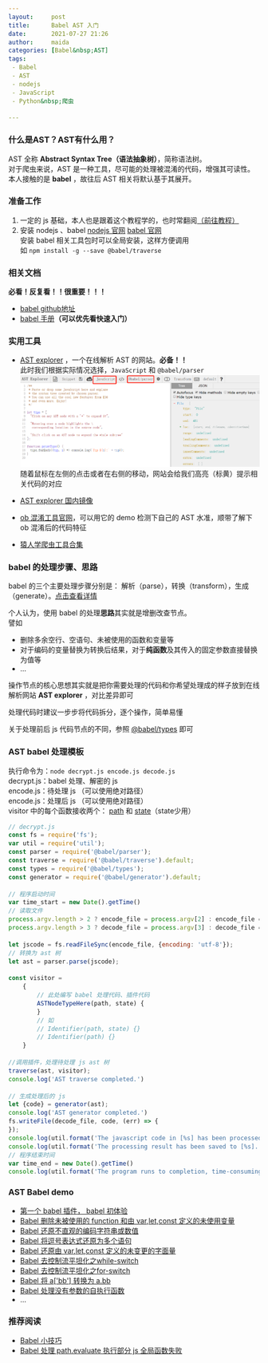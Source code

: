```yaml
---
layout:     post  
title:      Babel AST 入门  
date:       2021-07-27 21:26  
author:     maida  
categories: [Babel&nbsp;AST]  
tags:  
 - Babel
 - AST
 - nodejs
 - JavaScript
 - Python&nbsp;爬虫

---
```


### 什么是AST？AST有什么用？

AST 全称 **Abstract Syntax Tree（语法抽象树）**，简称语法树。  
对于爬虫来说，AST 是一种工具，尽可能的处理被混淆的代码，增强其可读性。  
本人接触的是 **babel** ，故往后 AST 相关将默认基于其展开。

### 准备工作

1. 一定的 js 基础，本人也是跟着这个教程学的，也时常翻阅[（前往教程）](https://wangdoc.com/javascript/index.html)
2. 安装 nodejs 、babel [nodejs 官网](https://nodejs.org/zh-cn/download/) [babel 官网](https://babeljs.io/docs/en/)  
   安装 babel 相关工具包时可以全局安装，这样方便调用  
   如 `npm install -g --save @babel/traverse`

### 相关文档

**必看！反复看！！很重要！！！**

- [babel github地址](
  https://github.com/babel/babel)
- [babel 手册](https://github.com/jamiebuilds/babel-handbook)**（可以优先看快速入门）**

### 实用工具

- [AST explorer](https://astexplorer.net/) ，一个在线解析 AST 的网站。**必备！！**  
  此时我们根据实际情况选择，`JavaScript` 和 `@babel/parser`  
  ![AST explorer 配置](/imgs/JeKyll/2021/07272126_01.png)  
  随着鼠标在左侧的点击或者在右侧的移动，网站会给我们高亮（标黄）提示相关代码的对应

- [AST explorer 国内镜像](https://blogz.gitee.io/ast/)
- [ob 混淆工具官网](https://obfuscator.io/)，可以用它的 demo 检测下自己的 AST 水准，顺带了解下 ob 混淆后的代码特征
- [猿人学爬虫工具合集](http://tool.yuanrenxue.com/)

### babel 的处理步骤、思路

babel 的三个主要处理步骤分别是：
解析（parse），转换（transform），生成（generate）。[点击查看详情](https://github.com/jamiebuilds/babel-handbook/blob/master/translations/zh-Hans/plugin-handbook.md#toc-stages-of-babel)

个人认为，使用 babel 的处理**思路**其实就是增删改查节点。  
譬如

- 删除多余空行、空语句、未被使用的函数和变量等
- 对于编码的变量替换为转换后结果，对于**纯函数**及其传入的固定参数直接替换为值等
- ...

操作节点的核心思想其实就是把你需要处理的代码和你希望处理成的样子放到在线解析网站 **AST explorer** ，对比差异即可

处理代码时建议一步步将代码拆分，逐个操作，简单易懂

关于处理前后 js 代码节点的不同，参照 [@babel/types](https://babeljs.io/docs/en/babel-types) 即可

### AST babel 处理模板

执行命令为：`node decrypt.js encode.js decode.js`  
decrypt.js：babel 处理、解密的 js  
encode.js：待处理 js （可以使用绝对路径）  
encode.js：处理后 js （可以使用绝对路径）  
visitor 中的每个函数接收两个： [path](console.log(JSON.stringify(ast))) 和 [state](console.log(JSON.stringify(ast)))（state少用）

```javascript
// decrypt.js
const fs = require('fs');
var util = require('util');
const parser = require('@babel/parser');
const traverse = require('@babel/traverse').default;
const types = require('@babel/types');
const generator = require('@babel/generator').default;

// 程序启动时间
var time_start = new Date().getTime()
// 读取文件
process.argv.length > 2 ? encode_file = process.argv[2] : encode_file = 'encode.js';
process.argv.length > 3 ? decode_file = process.argv[3] : decode_file = 'decode.js';

let jscode = fs.readFileSync(encode_file, {encoding: 'utf-8'});
// 转换为 ast 树
let ast = parser.parse(jscode);

const visitor =
    {
        // 此处编写 babel 处理代码、插件代码
        ASTNodeTypeHere(path, state) {
        }
        // 如
        // Identifier(path, state) {}
        // Identifier(path) {}
    }

//调用插件，处理待处理 js ast 树
traverse(ast, visitor);
console.log('AST traverse completed.')

// 生成处理后的 js
let {code} = generator(ast);
console.log('AST generator completed.')
fs.writeFile(decode_file, code, (err) => {
});
console.log(util.format('The javascript code in [%s] has been processed.', encode_file))
console.log(util.format('The processing result has been saved to [%s].', decode_file))
// 程序结束时间
var time_end = new Date().getTime()
console.log(util.format('The program runs to completion, time-consuming: %s s', (time_end - time_start) / 1000))
```

### AST Babel demo
- [第一个 babel 插件， babel 初体验](/2021/07/27/第一个babel插件.html)
- [Babel 删除未被使用的 function 和由 var,let,const 定义的未使用变量](/2021/07/28/Babel删除未被使用的function和由var,let,const定义的未使用变量.html)
- [Babel 还原不直观的编码字符串或数值](/2021/07/28/Babel还原不直观的编码字符串或数值.html)
- [Babel 将逗号表达式还原为多个语句](/2021/07/29/Babel将逗号表达式还原为多个语句.html)
- [Babel 还原由 var,let,const 定义的未变更的字面量](/2021/07/29/Babel还原由var,let,const定义的未变更的字面量.html)
- [Babel 去控制流平坦化之while-switch](/2021/07/30/Babel去控制流平坦化之while-switch.html)
- [Babel 去控制流平坦化之for-switch](/2021/08/01/Babel去控制流平坦化之for-switch.html)
- [Babel 将 a['bb'] 转换为 a.bb](/2021/08/02/Babel将a['bb']转换为a.bb.html)
- [Babel 处理没有参数的自执行函数](/2021/08/04/Babel处理没有参数的自执行函数.html)
- ...

### 推荐阅读
- [Babel 小技巧](/2021/07/28/Babel-小技巧.html)
- [Babel 处理 path.evaluate 执行部分 js 全局函数失败](/2021/08/03/Babel处理path.evaluate执行部分js全局函数失败.html)
